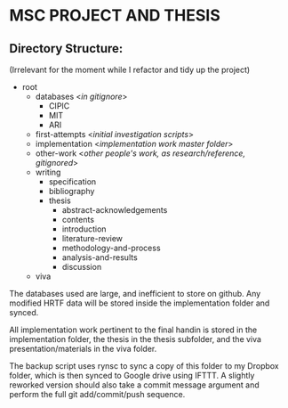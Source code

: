 MSC PROJECT AND THESIS
======================

Directory Structure: 
--------------------

(Irrelevant for the moment while I refactor and tidy up the project)

- root
    - databases <_in gitignore_>
        - CIPIC
        - MIT
        - ARI
    - first-attempts <_initial investigation scripts_>
    - implementation <_implementation work master folder_>
    - other-work <_other people's work, as research/reference, gitignored_>
    - writing
        - specification
        - bibliography
        - thesis
            - abstract-acknowledgements
            - contents
            - introduction
            - literature-review
            - methodology-and-process
            - analysis-and-results
            - discussion
    - viva
     
The databases used are large, and inefficient to store on github. Any modified HRTF data will be stored inside the implementation folder and synced. 

All implementation work pertinent to the final handin is stored in the implementation folder, the thesis in the thesis subfolder, and the viva presentation/materials in the viva folder. 

The backup script uses rynsc to sync a copy of this folder to my Dropbox folder, which is then synced to Google drive using IFTTT. A slightly reworked version should also take a commit message argument and perform the full git add/commit/push sequence. 
